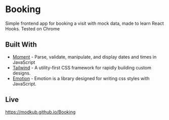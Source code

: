 # Booking
Simple frontend app for booking a visit with mock data, made to learn React Hooks. Tested on Chrome

## Built With

* [Moment](https://momentjs.com/) - Parse, validate, manipulate, and display dates and times in JavaScript
* [Tailwind](https://tailwindcss.com/) - A utility-first CSS framework for rapidly building custom designs.
* [Emotion](https://emotion.sh/docs/introduction) - Emotion is a library designed for writing css styles with JavaScript.

## Live

https://modkub.github.io/Booking
